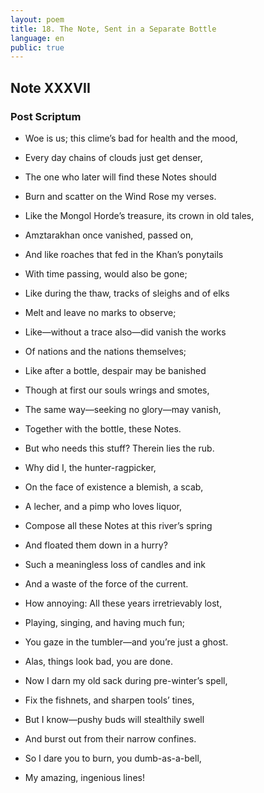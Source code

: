 ```yaml
---
layout: poem
title: 18. The Note, Sent in a Separate Bottle
language: en
public: true
---
```


## Note XXXVII

### Post Scriptum

- Woe is us; this clime’s bad for health and the mood,
- Every day chains of clouds just get denser,
- The one who later will find these Notes should
- Burn and scatter on the Wind Rose my verses.
- Like the Mongol Horde’s treasure, its crown in old tales,
- Amztarakhan once vanished, passed on,
- And like roaches that fed in the Khan’s ponytails
- With time passing, would also be gone;
- Like during the thaw, tracks of sleighs and of elks
- Melt and leave no marks to observe;
- Like—without a trace also—did vanish the works
- Of nations and the nations themselves;
- Like after a bottle, despair may be banished
- Though at first our souls wrings and smotes,
- The same way—seeking no glory—may vanish,
- Together with the bottle, these Notes.
- But who needs this stuff? Therein lies the rub.
- Why did I, the hunter-ragpicker,
- On the face of existence a blemish, a scab,
- A lecher, and a pimp who loves liquor,
- Compose all these Notes at this river’s spring
- And floated them down in a hurry?
- Such a meaningless loss of candles and ink
- And a waste of the force of the current.
- How annoying: All these years irretrievably lost,
- Playing, singing, and having much fun;
- You gaze in the tumbler—and you’re just a ghost.
- Alas, things look bad, you are done.
- Now I darn my old sack during pre-winter’s spell,
- Fix the fishnets, and sharpen tools’ tines,
- But I know—pushy buds will stealthily swell
- And burst out from their narrow confines.

- So I dare you to burn, you dumb-as-a-bell,
- My amazing, ingenious lines!
